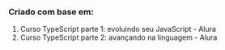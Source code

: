 <h3> Criado com base em: </h3>
<ol> 
  <li>Curso TypeScript parte 1: evoluindo seu JavaScript - Alura</li>
  <li>Curso TypeScript parte 2: avançando na linguagem - Alura</li>
</ol>

